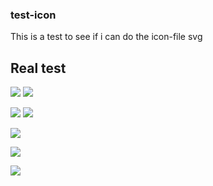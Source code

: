 ### test-icon

This is a test to see if i can do the icon-file svg

## Real test

<img src ="https://img.shields.io/badge/Html5-E34F26?style=for-the-badge&logo=Html5&logoColor=white"> </img><img src ="https://img.shields.io/badge/Css3-1572B6?style=for-the-badge&logo=Css3&logoColor=white"></img>

<img src ="https://img.shields.io/badge/Python-3776AB?style=for-the-badge&logo=Python&logoColor=white"> </img> <img src ="https://img.shields.io/badge/Php-777BB4?style=for-the-badge&logo=Php&logoColor=white"></img>

<img src ="https://img.shields.io/badge/Laravel-FF2D20?style=for-the-badge&logo=Laravel&logoColor=white"></img>

<img src ="https://img.shields.io/badge/Csharp-A100FF?style=for-the-badge&logo=Csharp&logoColor=white"></img>

<img src ="https://img.shields.io/badge/Java-CC0000?style=for-the-badge&logo=java&logo-color=EE4C2C"></img>
